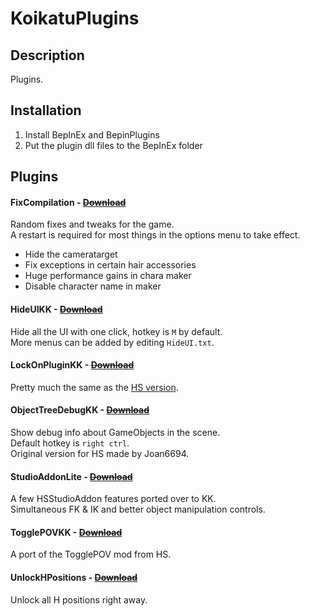 # KoikatuPlugins

## Description
Plugins.

## Installation
1. Install BepInEx and BepinPlugins
2. Put the plugin dll files to the BepInEx folder

## Plugins

#### FixCompilation - [~~Download~~](https://github.com/Keelhauled/KoikatuPlugins/releases/download/first/FixCompilation.v1.0.0.zip)
Random fixes and tweaks for the game.  
A restart is required for most things in the options menu to take effect.
- Hide the cameratarget
- Fix exceptions in certain hair accessories
- Huge performance gains in chara maker
- Disable character name in maker

#### HideUIKK - [~~Download~~](https://github.com/Keelhauled/KoikatuPlugins/releases/download/first/HideUIKK.v1.0.0.zip)
Hide all the UI with one click, hotkey is `M` by default.  
More menus can be added by editing `HideUI.txt`.

#### LockOnPluginKK - [~~Download~~](https://github.com/Keelhauled/KoikatuPlugins/releases/download/first/LockOnPluginKK.v1.0.0.zip)
Pretty much the same as the [HS version](https://keelhauled.github.io/LockOnPlugin/).

#### ObjectTreeDebugKK - [~~Download~~](https://github.com/Keelhauled/KoikatuPlugins/releases/download/first/ObjectTreeDebugKK.v1.0.0.zip)
Show debug info about GameObjects in the scene.  
Default hotkey is `right ctrl`.  
Original version for HS made by Joan6694.

#### StudioAddonLite - [~~Download~~](https://github.com/Keelhauled/KoikatuPlugins/releases/download/first/StudioAddonLite.v1.0.0.zip)
A few HSStudioAddon features ported over to KK.  
Simultaneous FK & IK and better object manipulation controls.

#### TogglePOVKK - [~~Download~~](https://github.com/Keelhauled/KoikatuPlugins/releases/download/first/TogglePOVKK.v1.0.0.zip)
A port of the TogglePOV mod from HS.

#### UnlockHPositions - [~~Download~~](https://github.com/Keelhauled/KoikatuPlugins/releases/download/first/UnlockHPositions.v1.0.0.zip)
Unlock all H positions right away.
